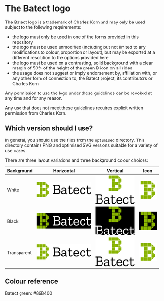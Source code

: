 # The Batect logo

The Batect logo is a trademark of Charles Korn and may only be used subject to the following requirements:

* the logo must only be used in one of the forms provided in this repository
* the logo must be used unmodified (including but not limited to any modifications to colour, proportion or layout), but may be exported at a different resolution to the options provided here
* the logo must be used on a contrasting, solid background with a clear margin of 50% of the height of the green B icon on all sides
* the usage does not suggest or imply endorsement by, affiliation with, or any other form of connection to, the Batect project, its contributors or Charles Korn

Any permission to use the logo under these guidelines can be revoked at any time and for any reason.

Any use that does not meet these guidelines requires explicit written permission from Charles Korn.


## Which version should I use?

In general, you should use the files from the `optimised` directory. This directory contains PNG and optimised SVG versions suitable for a variety of use cases.

There are three layout variations and three background colour choices:

| Background  | Horizontal                                                  | Vertical                                                | Icon                                            |
| ----------- | ----------------------------------------------------------- | ------------------------------------------------------- | ----------------------------------------------- |
| White       | ![horizontal](optimised/horizontal-on-white-background.png) | ![vertical](optimised/vertical-on-white-background.png) | ![icon](optimised/icon-on-white-background.png) |
| Black       | ![horizontal](optimised/horizontal-on-black-background.png) | ![vertical](optimised/vertical-on-black-background.png) | ![icon](optimised/icon-on-black-background.png) |
| Transparent | ![horizontal](optimised/horizontal-on-transparent-background.png) | ![vertical](optimised/vertical-on-transparent-background.png) | ![icon](optimised/icon-on-transparent-background.png) |


## Colour reference

Batect green: #89B400
